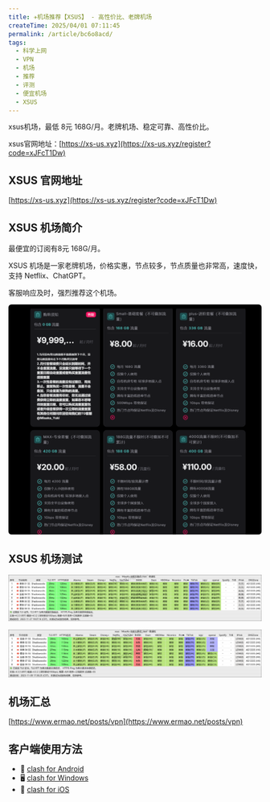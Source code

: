 ```yaml
---
title: ✈️机场推荐【XSUS】 - 高性价比、老牌机场
createTime: 2025/04/01 07:11:45
permalink: /article/bc6o8acd/
tags:
  - 科学上网
  - VPN
  - 机场
  - 推荐
  - 评测
  - 便宜机场
  - XSUS
---
```


xsus机场，最低 8元 168G/月。老牌机场、稳定可靠、高性价比。

xsus官网地址：[https://xs-us.xyz](https://xs-us.xyz/register?code=xJFcT1Dw)

<!-- more -->

## XSUS 官网地址

[https://xs-us.xyz](https://xs-us.xyz/register?code=xJFcT1Dw)

## XSUS 机场简介

最便宜的订阅有8元 168G/月。

XSUS 机场是一家老牌机场，价格实惠，节点较多，节点质量也非常高，速度快，支持 Netflix、ChatGPT。

客服响应及时，强烈推荐这个机场。

![XSUS 机场价格](images/机场推荐XSUS/image.png)

## XSUS 机场测试

![XSUS 机场测试1](images/机场推荐XSUS/image-1.png)

![XSUS 机场测试2](images/机场推荐XSUS/image-2.png)

## 机场汇总

[https://www.ermao.net/posts/vpn](https://www.ermao.net/posts/vpn)

## 客户端使用方法

- 📱 [clash for Android](https://www.ermao.net/article/eh8f4n86/)
- 🖥 [clash for Windows](https://www.ermao.net/article/0gematwc/)
- 🍎 [clash for iOS](https://www.ermao.net/article/z747kgjd/)